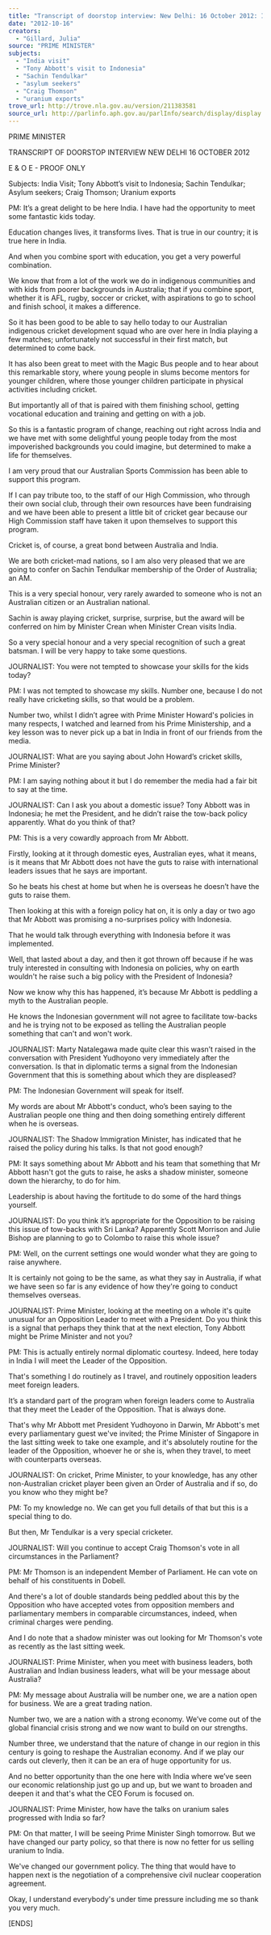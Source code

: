 ```yaml
---
title: "Transcript of doorstop interview: New Delhi: 16 October 2012: India visit; Tony Abbott's visit to Indonesia; Sachin Tendulkar; asylum seekers; Craig Thomson; uranium exports"
date: "2012-10-16"
creators:
  - "Gillard, Julia"
source: "PRIME MINISTER"
subjects:
  - "India visit"
  - "Tony Abbott's visit to Indonesia"
  - "Sachin Tendulkar"
  - "asylum seekers"
  - "Craig Thomson"
  - "uranium exports"
trove_url: http://trove.nla.gov.au/version/211383581
source_url: http://parlinfo.aph.gov.au/parlInfo/search/display/display.w3p;query=Id%3A%22media/pressrel/1983808%22
---
```


 PRIME MINISTER   

 TRANSCRIPT OF DOORSTOP INTERVIEW  NEW DELHI  16 OCTOBER 2012   

 E & O E - PROOF ONLY   

 Subjects:      India Visit; Tony Abbott’s visit to Indonesia; Sachin Tendulkar;  Asylum seekers; Craig Thomson; Uranium exports   

 PM: It’s a great delight to be here India. I have had the opportunity to meet some  fantastic kids today.    

 Education changes lives, it transforms lives. That is true in our country; it is true here  in India.    

 And when you combine sport with education, you get a very powerful combination.    

 We know that from a lot of the work we do in indigenous communities and with kids  from poorer backgrounds in Australia; that if you combine sport, whether it is AFL,  rugby, soccer or cricket, with aspirations to go to school and finish school, it makes a  difference.    

 So it has been good to be able to say hello today to our Australian indigenous cricket  development squad who are over here in India playing a few matches; unfortunately  not successful in their first match, but determined to come back.    

 It has also been great to meet with the Magic Bus people and to hear about this  remarkable story, where young people in slums become mentors for younger  children, where those younger children participate in physical activities including  cricket.    

 But importantly all of that is paired with them finishing school, getting vocational  education and training and getting on with a job.    

 So this is a fantastic program of change, reaching out right across India and we have  met with some delightful young people today from the most impoverished  backgrounds you could imagine, but determined to make a life for themselves.    

 I am very proud that our Australian Sports Commission has been able to support this  program.    

 If I can pay tribute too, to the staff of our High Commission, who through their own  social club, through their own resources have been fundraising and we have been  able to present a little bit of cricket gear because our High Commission staff have  taken it upon themselves to support this program.    

 Cricket is, of course, a great bond between Australia and India.  

 

 We are both cricket-mad nations, so I am also very pleased that we are going to  confer on Sachin Tendulkar membership of the Order of Australia; an AM.   

 This is a very special honour, very rarely awarded to someone who is not an  Australian citizen or an Australian national.    

 Sachin is away playing cricket, surprise, surprise, but the award will be conferred on  him by Minister Crean when Minister Crean visits India.    

 So a very special honour and a very special recognition of such a great batsman. I  will be very happy to take some questions.   

 JOURNALIST: You were not tempted to showcase your skills for the kids today?    

 PM: I was not tempted to showcase my skills. Number one, because I do not really  have cricketing skills, so that would be a problem.    

 Number two, whilst I didn’t agree with Prime Minister Howard's policies in many  respects, I watched and learned from his Prime Ministership, and a key lesson was  to never pick up a bat in India in front of our friends from the media.    

 JOURNALIST: What are you saying about John Howard’s cricket skills, Prime  Minister?   

 PM: I am saying nothing about it but I do remember the media had a fair bit to say at  the time.   

 JOURNALIST: Can I ask you about a domestic issue? Tony Abbott was in  Indonesia; he met the President, and he didn’t raise the tow-back policy apparently.  What do you think of that?    

 PM: This is a very cowardly approach from Mr Abbott.    

 Firstly, looking at it through domestic eyes, Australian eyes, what it means, is it  means that Mr Abbott does not have the guts to raise with international leaders  issues that he says are important.    

 So he beats his chest at home but when he is overseas he doesn’t have the guts to  raise them.    

 Then looking at this with a foreign policy hat on, it is only a day or two ago that Mr  Abbott was promising a no-surprises policy with Indonesia.    

 That he would talk through everything with Indonesia before it was implemented.    

 Well, that lasted about a day, and then it got thrown off because if he was truly  interested in consulting with Indonesia on policies, why on earth wouldn't he raise  such a big policy with the President of Indonesia?    

 Now we know why this has happened, it’s because Mr Abbott is peddling a myth to  the Australian people.    

 He knows the Indonesian government will not agree to facilitate tow-backs and he is  trying not to be exposed as telling the Australian people something that can't and  won't work.    

 JOURNALIST: Marty Natalegawa made quite clear this wasn’t raised in the  conversation with President Yudhoyono very immediately after the conversation. Is  that in diplomatic terms a signal from the Indonesian Government that this is  something about which they are displeased?    

 PM: The Indonesian Government will speak for itself.    

 My words are about Mr Abbott's conduct, who’s been saying to the Australian people  one thing and then doing something entirely different when he is overseas.    

 JOURNALIST: The Shadow Immigration Minister, has indicated that he raised the  policy during his talks. Is that not good enough?    

 PM: It says something about Mr Abbott and his team that something that Mr Abbott  hasn't got the guts to raise, he asks a shadow minister, someone down the  hierarchy, to do for him.    

 Leadership is about having the fortitude to do some of the hard things yourself.    

 JOURNALIST: Do you think it’s appropriate for the Opposition to be raising this issue  of tow-backs with Sri Lanka? Apparently Scott Morrison and Julie Bishop are  planning to go to Colombo to raise this whole issue?    

 PM: Well, on the current settings one would wonder what they are going to raise  anywhere.    

 It is certainly not going to be the same, as what they say in Australia, if what we have  seen so far is any evidence of how they're going to conduct themselves overseas.    

 JOURNALIST: Prime Minister, looking at the meeting on a whole it's quite unusual  for an Opposition Leader to meet with a President. Do you think this is a signal that  perhaps they think that at the next election, Tony Abbott might be Prime Minister and  not you?    

 PM: This is actually entirely normal diplomatic courtesy. Indeed, here today in India I  will meet the Leader of the Opposition.     

 That's something I do routinely as I travel, and routinely opposition leaders meet  foreign leaders.    

 It’s a standard part of the program when foreign leaders come to Australia that they  meet the Leader of the Opposition. That is always done.    

 That's why Mr Abbott met President Yudhoyono in Darwin, Mr Abbott's met every  parliamentary guest we've invited; the Prime Minister of Singapore in the last sitting  week to take one example, and it's absolutely routine for the leader of the  Opposition, whoever he or she is, when they travel, to meet with counterparts  overseas.    

 JOURNALIST: On cricket, Prime Minister, to your knowledge, has any other non-Australian cricket player been given an Order of Australia and if so, do you know  who they might be?    

 PM: To my knowledge no. We can get you full details of that but this is a special  thing to do.    

 But then, Mr Tendulkar is a very special cricketer.    

 JOURNALIST: Will you continue to accept Craig Thomson's vote in all  circumstances in the Parliament?    

 PM: Mr Thomson is an independent Member of Parliament. He can vote on behalf of  his constituents in Dobell.    

 And there's a lot of double standards being peddled about this by the Opposition who  have accepted votes from opposition members and parliamentary members in  comparable circumstances, indeed, when criminal charges were pending.    

 And I do note that a shadow minister was out looking for Mr Thomson's vote as  recently as the last sitting week.    

 JOURNALIST: Prime Minister, when you meet with business leaders, both Australian  and Indian business leaders, what will be your message about Australia?    

 PM: My message about Australia will be number one, we are a nation open for  business. We are a great trading nation.    

 Number two, we are a nation with a strong economy. We’ve come out of the global  financial crisis strong and we now want to build on our strengths.    

 Number three, we understand that the nature of change in our region in this century  is going to reshape the Australian economy. And if we play our cards out cleverly,  then it can be an era of huge opportunity for us.    

 And no better opportunity than the one here with India where we’ve seen our  economic relationship just go up and up, but we want to broaden and deepen it and  that's what the CEO Forum is focused on.    

 JOURNALIST: Prime Minister, how have the talks on uranium sales progressed with  India so far?    

 PM: On that matter, I will be seeing Prime Minister Singh tomorrow. But we have  changed our party policy, so that there is now no fetter for us selling uranium to  India.    

 We've changed our government policy. The thing that would have to happen next is  the negotiation of a comprehensive civil nuclear cooperation agreement.    

 Okay, I understand everybody's under time pressure including me so thank you very  much.    

 [ENDS]   

